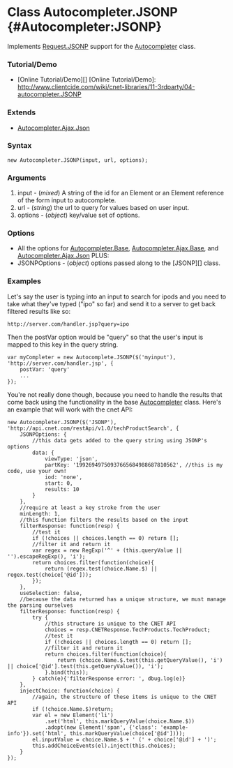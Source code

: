 Class Autocompleter.JSONP {#Autocompleter:JSONP}
================================================

Implements [Request.JSONP][] support for the [Autocompleter][] class.

### Tutorial/Demo

* [Online Tutorial/Demo][]
[Online Tutorial/Demo]: http://www.clientcide.com/wiki/cnet-libraries/11-3rdparty/04-autocompleter.JSONP

### Extends

* [Autocompleter.Ajax.Json][]

### Syntax

	new Autocompleter.JSONP(input, url, options);

### Arguments

1. input - (*mixed*) A string of the id for an Element or an Element reference of the form input to autocomplete.
2. url - (*string*) the url to query for values based on user input.
3. options - (*object*) key/value set of options.

### Options

* All the options for [Autocompleter.Base][], [Autocompleter.Ajax.Base][], and [Autocompleter.Ajax.Json][] PLUS:
* JSONPOptions - (*object*) options passed along to the [JSONP][] class.

### Examples

Let's say the user is typing into an input to search for ipods and you need to take what they've typed ("ipo" so far) and send it to a server to get back filtered results like so:

	http://server.com/handler.jsp?query=ipo

Then the postVar option would be "query" so that the user's input is mapped to this key in the query string.

	var myCompleter = new Autocomplete.JSONP($('myinput'), 'http://server.com/handler.jsp', {
		postVar: 'query'
		...
	});

You're not really done though, because you need to handle the results that come back using the functionality in the base [Autocompleter][] class. Here's an example that will work with the cnet API:


	new Autocompleter.JSONP($('JSONP'), 'http://api.cnet.com/restApi/v1.0/techProductSearch', {
		JSONPOptions: {
			//this data gets added to the query string using JSONP's options
			data: {
				viewType: 'json',
				partKey: '19926949750937665684988687810562', //this is my code, use your own!
				iod: 'none',
				start: 0,
				results: 10
			}
		},
		//require at least a key stroke from the user
		minLength: 1,
		//this function filters the results based on the input
		filterResponse: function(resp) {
			//test it
			if (!choices || choices.length == 0) return [];
			//filter it and return it
			var regex = new RegExp('^' + (this.queryValue || '').escapeRegExp(), 'i');
			return choices.filter(function(choice){
				return (regex.test(choice.Name.$) || regex.test(choice['@id']));
			});
		},
		useSelection: false,
		//because the data returned has a unique structure, we must manage the parsing ourselves
		filterResponse: function(resp) {
			try {
				//this structure is unique to the CNET API
				choices = resp.CNETResponse.TechProducts.TechProduct;
				//test it
				if (!choices || choices.length == 0) return [];
				//filter it and return it
				return choices.filter(function(choice){
					return (choice.Name.$.test(this.getQueryValue(), 'i') || choice['@id'].test(this.getQueryValue()), 'i');
				}.bind(this));
			} catch(e){'filterResponse error: ', dbug.log(e)}
		},
		injectChoice: function(choice) {
			//again, the structure of these items is unique to the CNET API
			if (!choice.Name.$)return;
			var el = new Element('li')
				.set('html', this.markQueryValue(choice.Name.$))
				.adopt(new Element('span', {'class': 'example-info'}).set('html', this.markQueryValue(choice['@id'])));
			el.inputValue = choice.Name.$ + ' (' + choice['@id'] + ')';
			this.addChoiceEvents(el).inject(this.choices);
		}
	});

[Autocompleter]: /docs/3rdParty/Autocompleter
[Autocompleter.Base]: /docs/3rdParty/Autocompleter
[Request.JSONP]: http://www.mootools.net/more/docs/Request/Request.JSONP
[Autocompleter.Ajax.Base]: /docs/3rdParty/Autocompleter.Remote#Autocompleter-Ajax:Base
[Autocompleter.Ajax.Json]: /docs/3rdParty/Autocompleter.Remote#Autocompleter-Ajax:Json
